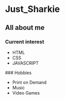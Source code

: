 # Just_Sharkie
## All about me
### Current interest
<div>
 <ul>
  <li>HTML</li>
  <li>CSS</li>
  <li>JAVASCRIPT</li>
 </ul>
</div>
### Hobbies
<div>
 <ul>
  <li>Print on Demand</li>
  <li>Music</li>
  <li>Video Games</li>
 </ul>
</div>

